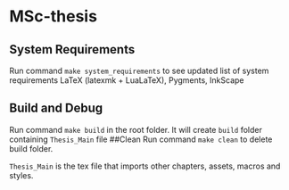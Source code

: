 # MSc-thesis
## System Requirements
Run command `make system_requirements` to see updated list of system requirements
LaTeX (latexmk + LuaLaTeX), Pygments, InkScape
## Build and Debug
Run command `make build` in the root folder. It will create `build` folder containing `Thesis_Main` file
##Clean
Run command `make clean` to delete build folder.

`Thesis_Main` is the tex file that imports other chapters, assets, macros and styles. 


